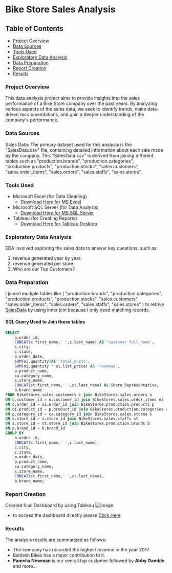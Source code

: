 # Bike Store Sales Analysis

## Table of Contents
- [Project Overview](#project-overview)
- [Data Sources](#data-sources)
- [Tools Used](#tools-used)
- [Exploratory Data Analysis](#exploratory-data-analysis)
- [Data Preparation](#data-preparation)
- [Report Creation](#report-creation)
- [Results](#results)

### Project Overview
This data analysis project aims to provide insights into the sales performance of a Bike Store company over the past years. By analyzing various aspects of the sales data, we seek to identify trends, make data-driven recommendations, and gain a deeper understanding of the company's performance.

### Data Sources
Sales Data: The primary dataset used for this analysis is the "SalesData.csv" file, containing detailed information about each sale made by the company.
This "SalesData.csv" is derived from joining different tables such as "production.brands", "production.categories", "production.products", "production.stocks", "sales.customers", "sales.order_items", "sales.orders", "sales.staffs", "sales.stores".

### Tools Used
- Microsoft Excel (for Data Cleaning)
    - [Download Here for MS Excel](https://www.microsoft.com/en-in/microsoft-365/previous-versions/microsoft-excel-2010)
- Microsoft SQL Server (for Data Analysis)
    - [Download Here for MS SQL Server](https://learn.microsoft.com/en-us/sql/ssms/download-sql-server-management-studio-ssms?view=sql-server-ver16)
- Tableau (for Creating Reports)
    - [Download Here for Tableau Desktop](https://www.tableau.com/products/desktop/download)

### Exploratory Data Analysis
EDA involved exploring the sales data to answer key questions, such as:

1. revenue generated year by year.
2. revenue generated per store.
3. Who are our Top Customers?

### Data Preparation
I joined multiple tables like (
  "production.brands",
  "production.categories",
  "production.products",
  "production.stocks",
  "sales.customers",
  "sales.order_items",
  "sales.orders",
  "sales.staffs",
  "sales.stores"
) to retrive [SalesData](https://drive.google.com/file/d/1KW8827rp_HlR_r5T5AKtAHXhJ9hAZebP/view?usp=sharing) by using inner join because I only need matching records.

#### SQL Query Used to Join these tables
```SQL
SELECT
	o.order_id,
	CONCAT(c.first_name,' ',c.last_name) AS 'customer_full_name',
	c.city,
	c.state,
	o.order_date,
	SUM(oi.quantity)AS 'total_units',
	SUM(oi.quantity * oi.list_price) AS 'revenue',
	p.product_name,
	ca.category_name,
	s.store_name,
	CONCAT(st.first_name,' ',st.last_name) AS Store_Representative,
	b.brand_name
FROM BikeStores.sales.customers c join BikeStores.sales.orders o
ON c.customer_id = o.customer_id join BikeStores.sales.order_items oi
ON o.order_id = oi.order_id join BikeStores.production.products p
ON oi.product_id = p.product_id join BikeStores.production.categories ca
ON p.category_id = ca.category_id join BikeStores.sales.stores s
ON o.store_id = s.store_id join BikeStores.sales.staffs st
ON s.store_id = st.store_id join BikeStores.production.brands b
ON p.brand_id = b.brand_id
GROUP BY
	o.order_id,
	CONCAT(c.first_name,' ',c.last_name),
	c.city,
	c.state,
	o.order_date,
	p.product_name,
	ca.category_name,
	s.store_name,
	CONCAT(st.first_name,' ',st.last_name),
	b.brand_name;
```

### Report Creation
Created final Dashboard by using Tableau
![image](https://github.com/Shivam7370/BikeStore_Sales_Analysis/assets/92902294/f1f812b7-11fb-4be3-b02f-3d043861cc7d)
- to access the dashboard directly please [Click Here](https://public.tableau.com/views/BikeStore_Executive_Dashboard/Dashboard1?:language=en-US&:sid=&:display_count=n&:origin=viz_share_link)


### Results
The analysis results are summarized as follows:
- The company has recorded the highest revenue in the year 2017.
- Baldwin Bikes has a major contribution to it.
- **Pamelia Newman** is our overall top customer followed by **Abby Gamble** and more...
